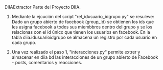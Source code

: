 DIIAExtractor
Parte del Proyecto DIIA.

1. Mediante la ejcución del script "rel_idusuario_idgrupo.py" se resuleve: Dado un grupo abierto de facebook (group_id) se obtienen los ids que les asigna facebook a todos sus miembbros dentro del grupo y se los relacionas con el id único que tienen los usuarios en facebook.
 En la tabla diia.idusuarioidgrupo se almacena un registro por cada usuario en cada grupo.

2. Una vez realizado el paso 1, "interacciones.py" permite extrer y almacenar en diia bd las interacciones de un grupo abierto de Facebook - posts, comentarios y reacciones.
